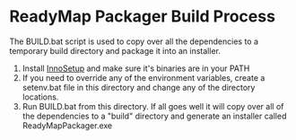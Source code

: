 # ReadyMap Packager Build Process

The BUILD.bat script is used to copy over all the dependencies to a temporary build directory and package it into an installer.

1.  Install [InnoSetup](http://www.jrsoftware.org/isinfo.php) and make sure it's binaries are in your PATH
2.  If you need to override any of the environment variables, create a setenv.bat file in this directory and change any of the directory locations.
3.  Run BUILD.bat from this directory.  If all goes well it will copy over all of the dependencies to a "build" directory and generate an installer called ReadyMapPackager.exe
